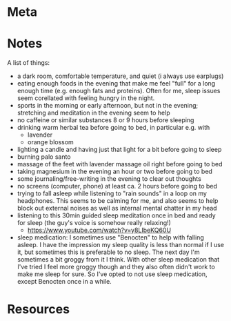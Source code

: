 # Meta



# Notes

A list of things:
- a dark room, comfortable temperature, and quiet (i always use earplugs)
- eating enough foods in the evening that make me feel "full" for a long enough time (e.g. enough fats and proteins). Often for me, sleep issues seem corellated with feeling hungry in the night.
- sports in the morning or early afternoon, but not in the evening; stretching and meditation in the evening seem to help
- no caffeine or similar substances 8 or 9 hours before sleeping
- drinking warm herbal tea before going to bed, in particular e.g. with
	- lavender
	- orange blossom
- lighting a candle and having just that light for a bit before going to sleep
- burning palo santo 
- massage of the feet with lavender massage oil right before going to bed
- taking magnesium in the evening an hour or two before going to bed
- some journaling/free-writing in the evening to clear out thoughts
- no screens (computer, phone) at least ca. 2 hours before going to bed
- trying to fall asleep while listening to "rain sounds" in a loop on my headphones. This seems to be calming for me, and also seems to help block out external noises as well as internal mental chatter in my head
- listening to this 30min guided sleep meditation once in bed and ready for sleep (the guy's voice is somehow really relaxing!)
	- https://www.youtube.com/watch?v=y8LIbeKQ60U
- sleep medication: I sometimes use "Benocten" to help with falling asleep. I have the impression my sleep quality is less than normal if I use it, but sometimes this is preferable to no sleep. The next day I'm sometimes a bit groggy from it I think. With other sleep medication that I've tried I feel more groggy though and they also often didn't work to make me sleep for sure. So I've opted to not use sleep medication, except Benocten once in a while. 



# Resources